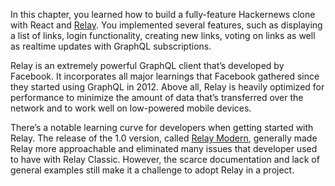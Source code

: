 In this chapter, you learned how to build a fully-feature Hackernews clone with React and [Relay](https://facebook.github.io/relay/). You implemented several features, such as displaying a list of links, login functionality, creating new links, voting on links as well as realtime updates with GraphQL subscriptions.

Relay is an extremely powerful GraphQL client that’s developed by Facebook. It incorporates all major learnings that Facebook gathered since they started using GraphQL in 2012. Above all, Relay is heavily optimized for performance to minimize the amount of data that’s transferred over the network and to work well on low-powered mobile devices.

There’s a notable learning curve for developers when getting started with Relay. The release of the 1.0 version, called [Relay Modern](https://facebook.github.io/relay/docs/en/new-in-relay-modern.html), generally made Relay more approachable and eliminated many issues that developer used to have with Relay Classic. However, the scarce documentation and lack of general examples still make it a challenge to adopt Relay in a project.
